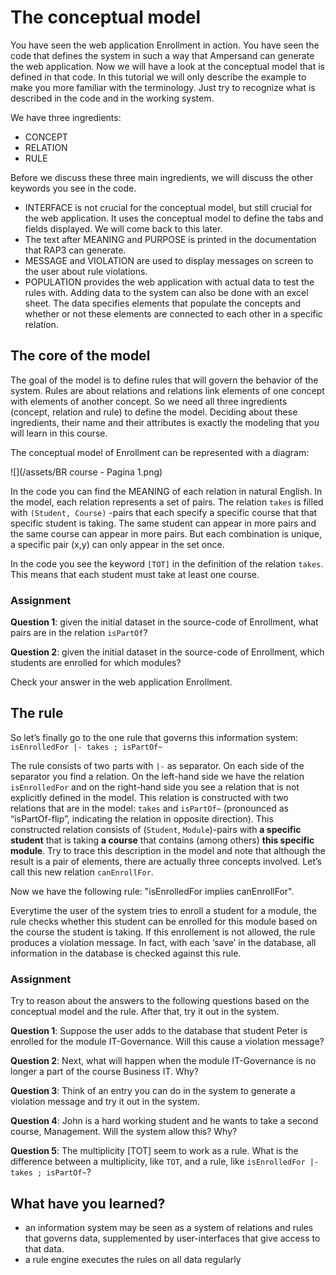 # The conceptual model

You have seen the web application Enrollment in action. You have seen the code that defines the system in such a way that Ampersand can generate the web application. Now we will have a look at the conceptual model that is defined in that code. In this tutorial we will only describe the example to make you more familiar with the terminology. Just try to recognize what is described in the code and in the working system. 

We have three ingredients:

* CONCEPT
* RELATION
* RULE

Before we discuss these three main ingredients, we will discuss the other keywords you see in the code.

* INTERFACE is not crucial for the conceptual model, but still crucial for the web application. It uses the conceptual model to define the tabs and fields displayed. We will come back to this later.
* The text after MEANING and PURPOSE is printed in the documentation that RAP3 can generate. 
* MESSAGE and VIOLATION are used to display messages on screen to the user about rule violations. 
* POPULATION provides the web application with actual data to test the rules with. Adding data to the system can also be done with an excel sheet. The data specifies elements that populate the concepts and whether or not these elements are connected to each other in a specific relation. 

## The core of the model

The goal of the model is to define rules that will govern the behavior of the system. Rules are about relations and relations link elements of one concept with elements of another concept. So we need all three ingredients (concept, relation and rule) to define the model. Deciding about these ingredients, their name and their attributes is exactly the modeling that you will learn in this course.

The conceptual model of Enrollment can be represented with a diagram:

![](/assets/BR course  - Pagina 1.png)

In the code you can find the MEANING of each relation in natural English. In the model, each relation represents a set of pairs. The relation `takes` is filled with `(Student, Course)` -pairs that each specify a specific course that that specific student is taking. The same student can appear in more pairs and the same course can appear in more pairs. But each combination is unique, a specific pair \(x,y\) can only appear in the set once.

In the code you see the keyword `[TOT]` in the definition of the relation `takes`. This means that each student must take at least one course.

### Assignment

**Question 1**: given the initial dataset in the source-code of Enrollment, what pairs are in the relation `isPartOf`?

**Question 2**: given the initial dataset in the source-code of Enrollment, which students are enrolled for which modules?

Check your answer in the web application Enrollment.

## The rule

So let’s finally go to the one rule that governs this information system: `isEnrolledFor |- takes ; isPartOf~`

The rule consists of two parts with `|-` as separator. On each side of the separator you find a relation. On the left-hand side we have the relation `isEnrolledFor` and on the right-hand side you see a relation that is not explicitly defined in the model. This relation is constructed with two relations that are in the model: `takes` and `isPartOf~` \(pronounced as “isPartOf-flip”, indicating the relation in opposite direction\). This constructed relation consists of \(`Student`, `Module`\)-pairs with **a specific student** that is taking **a course** that contains (among others) **this specific module**. Try to trace this description in the model and note that although the result is a pair of elements, there are actually three concepts involved. Let’s call this new relation `canEnrollFor`.

Now we have the following rule: "isEnrolledFor implies canEnrollFor".

Everytime the user of the system tries to enroll a student for a module, the rule checks whether this student can be enrolled for this module based on the course the student is taking. If this enrollement is not allowed, the rule produces a violation message. In fact, with each ‘save’ in the database, all information in the database is checked against this rule.

### Assignment

Try to reason about the answers to the following questions based on the conceptual model and the rule. After that, try it out in the system.

**Question 1**: Suppose the user adds to the database that student Peter is enrolled for the module IT-Governance. Will this cause a violation message?

**Question 2**: Next, what will happen when the module IT-Governance is no longer a part of the course Business IT. Why?

**Question 3**: Think of an entry you can do in the system to generate a violation message and try it out in the system.

**Question 4**: John is a hard working student and he wants to take a second course, Management. Will the system allow this? Why?

**Question 5**: The multiplicity \[TOT\] seem to work as a rule. What is the difference between a multiplicity, like `TOT`, and a rule, like `isEnrolledFor |- takes ; isPartOf~`?

## What have you learned?

* an information system may be seen as a system of relations and rules that governs data, supplemented by user-interfaces that give access to that data.
* a rule engine executes the rules on all data regularly



